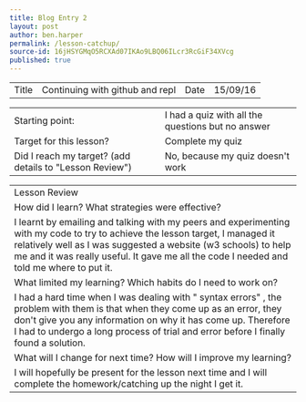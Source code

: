 ```yaml
---
title: Blog Entry 2
layout: post
author: ben.harper
permalink: /lesson-catchup/
source-id: 16jHSYGMqO5RCXAd07IKAo9LBQ06ILcr3RcGiF34XVcg
published: true
---
```

<table>
  <tr>
    <td>Title</td>
    <td>Continuing with github and repl</td>
    <td>Date</td>
    <td>15/09/16</td>
  </tr>
</table>


<table>
  <tr>
    <td>Starting point:</td>
    <td>I had a quiz with all the questions but no answer</td>
  </tr>
  <tr>
    <td>Target for this lesson?</td>
    <td>Complete my quiz</td>
  </tr>
  <tr>
    <td>Did I reach my target? 
(add details to "Lesson Review")</td>
    <td>No, because my quiz doesn't work</td>
  </tr>
</table>


<table>
  <tr>
    <td>Lesson Review</td>
  </tr>
  <tr>
    <td>How did I learn? What strategies were effective? </td>
  </tr>
  <tr>
    <td>I learnt by emailing and talking with my peers and experimenting with my code to try to achieve the lesson target, I managed it relatively well as I was suggested a website (w3 schools) to help me and it was really useful. It gave me all the code I needed and told me where to put it. </td>
  </tr>
  <tr>
    <td>What limited my learning? Which habits do I need to work on? </td>
  </tr>
  <tr>
    <td>I had a hard time when I was dealing with " syntax errors" , the problem with them is that when they come up as an error, they don't give you any information on why it has come up. Therefore I had to undergo a long process of trial and error before I finally found a solution.</td>
  </tr>
  <tr>
    <td>What will I change for next time? How will I improve my learning?</td>
  </tr>
  <tr>
    <td>I will hopefully be present for the lesson next time and I will complete the homework/catching up the night I get it.</td>
  </tr>
</table>


